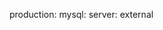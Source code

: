 <!-- post: building-a-manifest-file_external-servers -->


production:
    mysql:
        server: external
